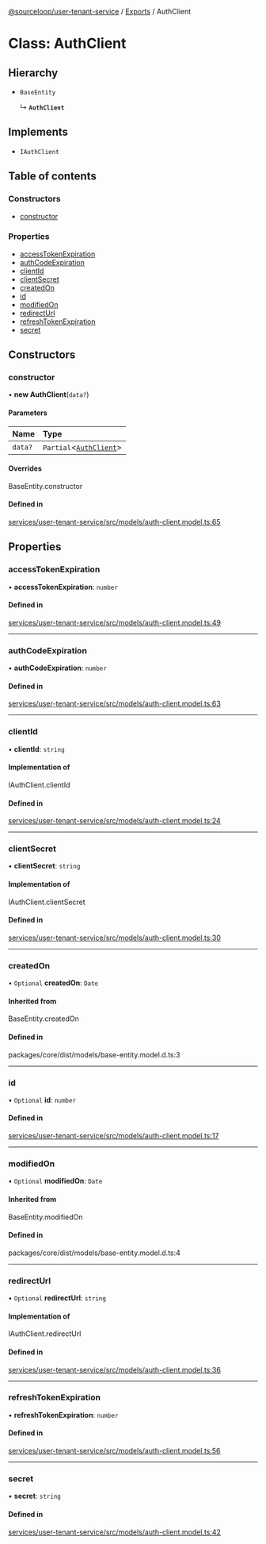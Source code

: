 [@sourceloop/user-tenant-service](../README.md) / [Exports](../modules.md) / AuthClient

# Class: AuthClient

## Hierarchy

- `BaseEntity`

  ↳ **`AuthClient`**

## Implements

- `IAuthClient`

## Table of contents

### Constructors

- [constructor](AuthClient.md#constructor)

### Properties

- [accessTokenExpiration](AuthClient.md#accesstokenexpiration)
- [authCodeExpiration](AuthClient.md#authcodeexpiration)
- [clientId](AuthClient.md#clientid)
- [clientSecret](AuthClient.md#clientsecret)
- [createdOn](AuthClient.md#createdon)
- [id](AuthClient.md#id)
- [modifiedOn](AuthClient.md#modifiedon)
- [redirectUrl](AuthClient.md#redirecturl)
- [refreshTokenExpiration](AuthClient.md#refreshtokenexpiration)
- [secret](AuthClient.md#secret)

## Constructors

### constructor

• **new AuthClient**(`data?`)

#### Parameters

| Name | Type |
| :------ | :------ |
| `data?` | `Partial`<[`AuthClient`](AuthClient.md)\> |

#### Overrides

BaseEntity.constructor

#### Defined in

[services/user-tenant-service/src/models/auth-client.model.ts:65](https://github.com/sourcefuse/loopback4-microservice-catalog/blob/6c16af104/services/user-tenant-service/src/models/auth-client.model.ts#L65)

## Properties

### accessTokenExpiration

• **accessTokenExpiration**: `number`

#### Defined in

[services/user-tenant-service/src/models/auth-client.model.ts:49](https://github.com/sourcefuse/loopback4-microservice-catalog/blob/6c16af104/services/user-tenant-service/src/models/auth-client.model.ts#L49)

___

### authCodeExpiration

• **authCodeExpiration**: `number`

#### Defined in

[services/user-tenant-service/src/models/auth-client.model.ts:63](https://github.com/sourcefuse/loopback4-microservice-catalog/blob/6c16af104/services/user-tenant-service/src/models/auth-client.model.ts#L63)

___

### clientId

• **clientId**: `string`

#### Implementation of

IAuthClient.clientId

#### Defined in

[services/user-tenant-service/src/models/auth-client.model.ts:24](https://github.com/sourcefuse/loopback4-microservice-catalog/blob/6c16af104/services/user-tenant-service/src/models/auth-client.model.ts#L24)

___

### clientSecret

• **clientSecret**: `string`

#### Implementation of

IAuthClient.clientSecret

#### Defined in

[services/user-tenant-service/src/models/auth-client.model.ts:30](https://github.com/sourcefuse/loopback4-microservice-catalog/blob/6c16af104/services/user-tenant-service/src/models/auth-client.model.ts#L30)

___

### createdOn

• `Optional` **createdOn**: `Date`

#### Inherited from

BaseEntity.createdOn

#### Defined in

packages/core/dist/models/base-entity.model.d.ts:3

___

### id

• `Optional` **id**: `number`

#### Defined in

[services/user-tenant-service/src/models/auth-client.model.ts:17](https://github.com/sourcefuse/loopback4-microservice-catalog/blob/6c16af104/services/user-tenant-service/src/models/auth-client.model.ts#L17)

___

### modifiedOn

• `Optional` **modifiedOn**: `Date`

#### Inherited from

BaseEntity.modifiedOn

#### Defined in

packages/core/dist/models/base-entity.model.d.ts:4

___

### redirectUrl

• `Optional` **redirectUrl**: `string`

#### Implementation of

IAuthClient.redirectUrl

#### Defined in

[services/user-tenant-service/src/models/auth-client.model.ts:36](https://github.com/sourcefuse/loopback4-microservice-catalog/blob/6c16af104/services/user-tenant-service/src/models/auth-client.model.ts#L36)

___

### refreshTokenExpiration

• **refreshTokenExpiration**: `number`

#### Defined in

[services/user-tenant-service/src/models/auth-client.model.ts:56](https://github.com/sourcefuse/loopback4-microservice-catalog/blob/6c16af104/services/user-tenant-service/src/models/auth-client.model.ts#L56)

___

### secret

• **secret**: `string`

#### Defined in

[services/user-tenant-service/src/models/auth-client.model.ts:42](https://github.com/sourcefuse/loopback4-microservice-catalog/blob/6c16af104/services/user-tenant-service/src/models/auth-client.model.ts#L42)

